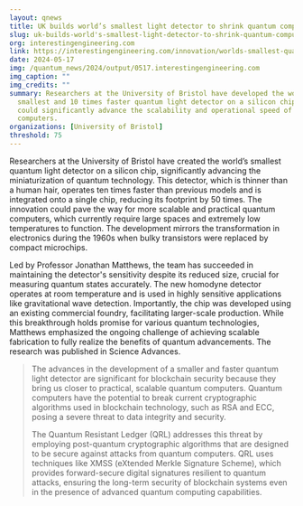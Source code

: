 ```yaml
---
layout: qnews
title: UK builds world’s smallest light detector to shrink quantum computers
slug: uk-builds-world's-smallest-light-detector-to-shrink-quantum-computers
org: interestingengineering.com
link: https://interestingengineering.com/innovation/worlds-smallest-quantum-light-detector
date: 2024-05-17
img: /quantum_news/2024/output/0517.interestingengineering.com
img_caption: ""
img_credits: ""
summary: Researchers at the University of Bristol have developed the world’s
  smallest and 10 times faster quantum light detector on a silicon chip, which
  could significantly advance the scalability and operational speed of quantum
  computers.
organizations: [University of Bristol]
threshold: 75
---
```


Researchers at the University of Bristol have created the world’s smallest quantum light detector on a silicon chip, significantly advancing the miniaturization of quantum technology. This detector, which is thinner than a human hair, operates ten times faster than previous models and is integrated onto a single chip, reducing its footprint by 50 times. The innovation could pave the way for more scalable and practical quantum computers, which currently require large spaces and extremely low temperatures to function. The development mirrors the transformation in electronics during the 1960s when bulky transistors were replaced by compact microchips.

Led by Professor Jonathan Matthews, the team has succeeded in maintaining the detector's sensitivity despite its reduced size, crucial for measuring quantum states accurately. The new homodyne detector operates at room temperature and is used in highly sensitive applications like gravitational wave detection. Importantly, the chip was developed using an existing commercial foundry, facilitating larger-scale production. While this breakthrough holds promise for various quantum technologies, Matthews emphasized the ongoing challenge of achieving scalable fabrication to fully realize the benefits of quantum advancements. The research was published in Science Advances.

> The advances in the development of a smaller and faster quantum light detector are significant for blockchain security because they bring us closer to practical, scalable quantum computers. Quantum computers have the potential to break current cryptographic algorithms used in blockchain technology, such as RSA and ECC, posing a severe threat to data integrity and security.
>
> The Quantum Resistant Ledger (QRL) addresses this threat by employing post-quantum cryptographic algorithms that are designed to be secure against attacks from quantum computers. QRL uses techniques like XMSS (eXtended Merkle Signature Scheme), which provides forward-secure digital signatures resilient to quantum attacks, ensuring the long-term security of blockchain systems even in the presence of advanced quantum computing capabilities.